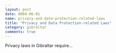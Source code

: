```yaml
---
layout: post
date: 0004-06-01
name: privacy-and-data-protection-related-laws
title: "Privacy and Data Protection-related Laws"
category: gibraltar
comments: true
---
```


Privacy laws in Gibraltar require...
